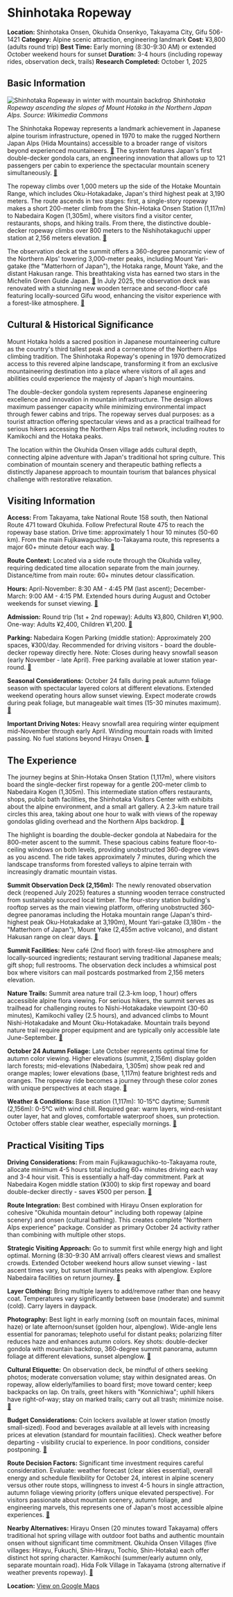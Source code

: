 # Shinhotaka Ropeway

**Location:** Shinhotaka Onsen, Okuhida Onsenkyo, Takayama City, Gifu 506-1421
**Category:** Alpine scenic attraction, engineering landmark
**Cost:** ¥3,800 (adults round trip)
**Best Time:** Early morning (8:30-9:30 AM) or extended October weekend hours for sunset
**Duration:** 3-4 hours (including ropeway rides, observation deck, trails)
**Research Completed:** October 1, 2025

## Basic Information

![Shinhotaka Ropeway in winter with mountain backdrop](https://upload.wikimedia.org/wikipedia/commons/c/c2/Shinhotaka_ropeway01s3200.jpg)
*Shinhotaka Ropeway ascending the slopes of Mount Hotaka in the Northern Japan Alps. Source: Wikimedia Commons*

The Shinhotaka Ropeway represents a landmark achievement in Japanese alpine tourism infrastructure, opened in 1970 to make the rugged Northern Japan Alps (Hida Mountains) accessible to a broader range of visitors beyond experienced mountaineers. [🔗](https://en.wikipedia.org/wiki/Shinhotaka_Ropeway) The system features Japan's first double-decker gondola cars, an engineering innovation that allows up to 121 passengers per cabin to experience the spectacular mountain scenery simultaneously. [🔗](https://www.japan-guide.com/e/e5943.html)

The ropeway climbs over 1,000 meters up the side of the Hotake Mountain Range, which includes Oku-Hotakadake, Japan's third highest peak at 3,190 meters. The route ascends in two stages: first, a single-story ropeway makes a short 200-meter climb from the Shin-Hotaka Onsen Station (1,117m) to Nabedaira Kogen (1,305m), where visitors find a visitor center, restaurants, shops, and hiking trails. From there, the distinctive double-decker ropeway climbs over 800 meters to the Nishihotakaguchi upper station at 2,156 meters elevation. [🔗](https://livejapan.com/en/in-tokyo/in-pref-other/in-pref-gifu/article-a0004591/)

The observation deck at the summit offers a 360-degree panoramic view of the Northern Alps' towering 3,000-meter peaks, including Mount Yari-gatake (the "Matterhorn of Japan"), the Hotaka range, Mount Yake, and the distant Hakusan range. This breathtaking vista has earned two stars in the Michelin Green Guide Japan. [🔗](https://visitgifu.com/see-do/shinhotaka-ropeway/) In July 2025, the observation deck was renovated with a stunning new wooden terrace and second-floor café featuring locally-sourced Gifu wood, enhancing the visitor experience with a forest-like atmosphere. [🔗](https://shinhotaka-ropeway.jp/en/)

## Cultural & Historical Significance

Mount Hotaka holds a sacred position in Japanese mountaineering culture as the country's third tallest peak and a cornerstone of the Northern Alps climbing tradition. The Shinhotaka Ropeway's opening in 1970 democratized access to this revered alpine landscape, transforming it from an exclusive mountaineering destination into a place where visitors of all ages and abilities could experience the majesty of Japan's high mountains.

The double-decker gondola system represents Japanese engineering excellence and innovation in mountain infrastructure. The design allows maximum passenger capacity while minimizing environmental impact through fewer cabins and trips. The ropeway serves dual purposes: as a tourist attraction offering spectacular views and as a practical trailhead for serious hikers accessing the Northern Alps trail network, including routes to Kamikochi and the Hotaka peaks.

The location within the Okuhida Onsen village adds cultural depth, connecting alpine adventure with Japan's traditional hot spring culture. This combination of mountain scenery and therapeutic bathing reflects a distinctly Japanese approach to mountain tourism that balances physical challenge with restorative relaxation.

## Visiting Information

**Access:** From Takayama, take National Route 158 south, then National Route 471 toward Okuhida. Follow Prefectural Route 475 to reach the ropeway base station. Drive time: approximately 1 hour 10 minutes (50-60 km). From the main Fujikawaguchiko-to-Takayama route, this represents a major 60+ minute detour each way. [🔗](https://thejapanalps.com/en/access-shinhotaka/)

**Route Context:** Located via a side route through the Okuhida valley, requiring dedicated time allocation separate from the main journey. Distance/time from main route: 60+ minutes detour classification.

**Hours:** April-November: 8:30 AM - 4:45 PM (last ascent); December-March: 9:00 AM - 4:15 PM. Extended hours during August and October weekends for sunset viewing. [🔗](https://www.japan-guide.com/e/e5943.html)

**Admission:** Round trip (1st + 2nd ropeway): Adults ¥3,800, Children ¥1,900. One-way: Adults ¥2,400, Children ¥1,200. [🔗](https://www.japan-guide.com/e/e5943.html)

**Parking:** Nabedaira Kogen Parking (middle station): Approximately 200 spaces, ¥300/day. Recommended for driving visitors - board the double-decker ropeway directly here. Note: Closes during heavy snowfall season (early November - late April). Free parking available at lower station year-round. [🔗](https://shinhotaka-ropeway.jp/en/faq/)

**Seasonal Considerations:** October 24 falls during peak autumn foliage season with spectacular layered colors at different elevations. Extended weekend operating hours allow sunset viewing. Expect moderate crowds during peak foliage, but manageable wait times (15-30 minutes maximum). [🔗](https://www.japan-guide.com/e/e5943.html)

**Important Driving Notes:** Heavy snowfall area requiring winter equipment mid-November through early April. Winding mountain roads with limited passing. No fuel stations beyond Hirayu Onsen. [🔗](https://centrip-japan.com/article/1659.html)

## The Experience

The journey begins at Shin-Hotaka Onsen Station (1,117m), where visitors board the single-decker first ropeway for a gentle 200-meter climb to Nabedaira Kogen (1,305m). This intermediate station offers restaurants, shops, public bath facilities, the Shinhotaka Visitors Center with exhibits about the alpine environment, and a small art gallery. A 2.3-km nature trail circles this area, taking about one hour to walk with views of the ropeway gondolas gliding overhead and the Northern Alps backdrop. [🔗](https://www.japan-guide.com/e/e5943.html)

The highlight is boarding the double-decker gondola at Nabedaira for the 800-meter ascent to the summit. These spacious cabins feature floor-to-ceiling windows on both levels, providing unobstructed 360-degree views as you ascend. The ride takes approximately 7 minutes, during which the landscape transforms from forested valleys to alpine terrain with increasingly dramatic mountain vistas.

**Summit Observation Deck (2,156m):** The newly renovated observation deck (reopened July 2025) features a stunning wooden terrace constructed from sustainably sourced local timber. The four-story station building's rooftop serves as the main viewing platform, offering unobstructed 360-degree panoramas including the Hotaka mountain range (Japan's third-highest peak Oku-Hotakadake at 3,190m), Mount Yari-gatake (3,180m - the "Matterhorn of Japan"), Mount Yake (2,455m active volcano), and distant Hakusan range on clear days. [🔗](https://shinhotaka-ropeway.jp/en/)

**Summit Facilities:** New café (2nd floor) with forest-like atmosphere and locally-sourced ingredients; restaurant serving traditional Japanese meals; gift shop; full restrooms. The observation deck includes a whimsical post box where visitors can mail postcards postmarked from 2,156 meters elevation.

**Nature Trails:** Summit area nature trail (2.3-km loop, 1 hour) offers accessible alpine flora viewing. For serious hikers, the summit serves as trailhead for challenging routes to Nishi-Hotakadake viewpoint (30-60 minutes), Kamikochi valley (2.5 hours), and advanced climbs to Mount Nishi-Hotakadake and Mount Oku-Hotakadake. Mountain trails beyond nature trail require proper equipment and are typically only accessible late June-September. [🔗](https://www.japan-guide.com/e/e5943.html)

**October 24 Autumn Foliage:** Late October represents optimal time for autumn color viewing. Higher elevations (summit, 2,156m) display golden larch forests; mid-elevations (Nabedaira, 1,305m) show peak red and orange maples; lower elevations (base, 1,117m) feature brightest reds and oranges. The ropeway ride becomes a journey through these color zones with unique perspectives at each stage. [🔗](https://visitgifu.com/specials-of-gifu/autumn-leaves-fall-foliage-in-japan/)

**Weather & Conditions:** Base station (1,117m): 10-15°C daytime; Summit (2,156m): 0-5°C with wind chill. Required gear: warm layers, wind-resistant outer layer, hat and gloves, comfortable waterproof shoes, sun protection. October offers stable clear weather, especially mornings. [🔗](https://www.tripadvisor.com/Attraction_Review-g298113-d1407432-Reviews-Shin_Hotaka_Ropeway-Takayama_Gifu_Prefecture_Tokai_Chubu.html)

## Practical Visiting Tips

**Driving Considerations:** From main Fujikawaguchiko-to-Takayama route, allocate minimum 4-5 hours total including 60+ minutes driving each way and 3-4 hour visit. This is essentially a half-day commitment. Park at Nabedaira Kogen middle station (¥300) to skip first ropeway and board double-decker directly - saves ¥500 per person. [🔗](https://shinhotaka-ropeway.jp/en/faq/)

**Route Integration:** Best combined with Hirayu Onsen exploration for cohesive "Okuhida mountain detour" including both ropeway (alpine scenery) and onsen (cultural bathing). This creates complete "Northern Alps experience" package. Consider as primary October 24 activity rather than combining with multiple other stops.

**Strategic Visiting Approach:** Go to summit first while energy high and light optimal. Morning (8:30-9:30 AM arrival) offers clearest views and smallest crowds. Extended October weekend hours allow sunset viewing - last ascent times vary, but sunset illuminates peaks with alpenglow. Explore Nabedaira facilities on return journey. [🔗](https://www.tripadvisor.com/Attraction_Review-g298113-d1407432-Reviews-Shin_Hotaka_Ropeway-Takayama_Gifu_Prefecture_Tokai_Chubu.html)

**Layer Clothing:** Bring multiple layers to add/remove rather than one heavy coat. Temperatures vary significantly between base (moderate) and summit (cold). Carry layers in daypack.

**Photography:** Best light in early morning (soft on mountain faces, minimal haze) or late afternoon/sunset (golden hour, alpenglow). Wide-angle lens essential for panoramas; telephoto useful for distant peaks; polarizing filter reduces haze and enhances autumn colors. Key shots: double-decker gondola with mountain backdrop, 360-degree summit panorama, autumn foliage at different elevations, sunset alpenglow. [🔗](https://serenaslenses.net/how-to-visit-shinhotaka-ropeway/)

**Cultural Etiquette:** On observation deck, be mindful of others seeking photos; moderate conversation volume; stay within designated areas. On ropeway, allow elderly/families to board first; move toward center; keep backpacks on lap. On trails, greet hikers with "Konnichiwa"; uphill hikers have right-of-way; stay on marked trails; carry out all trash; minimize noise. [🔗](https://gemini.google.com)

**Budget Considerations:** Coin lockers available at lower station (mostly small-sized). Food and beverages available at all levels with increasing prices at elevation (standard for mountain facilities). Check weather before departing - visibility crucial to experience. In poor conditions, consider postponing. [🔗](https://www.tripadvisor.com/Attraction_Review-g298113-d1407432-Reviews-Shin_Hotaka_Ropeway-Takayama_Gifu_Prefecture_Tokai_Chubu.html)

**Route Decision Factors:** Significant time investment requires careful consideration. Evaluate: weather forecast (clear skies essential), overall energy and schedule flexibility for October 24, interest in alpine scenery versus other route stops, willingness to invest 4-5 hours in single attraction, autumn foliage viewing priority (offers unique elevated perspective). For visitors passionate about mountain scenery, autumn foliage, and engineering marvels, this represents one of Japan's most accessible alpine experiences. [🔗](https://shinhotaka-ropeway.jp/en/)

**Nearby Alternatives:** Hirayu Onsen (20 minutes toward Takayama) offers traditional hot spring village with outdoor foot baths and authentic mountain onsen without significant time commitment. Okuhida Onsen Villages (five villages: Hirayu, Fukuchi, Shin-Hirayu, Tochio, Shin-Hotaka) each offer distinct hot spring character. Kamikochi (summer/early autumn only, separate mountain road). Hida Folk Village in Takayama (strong alternative if weather prevents ropeway). [🔗](https://www.okuhida.or.jp/en/)

**Location:** [View on Google Maps](https://maps.google.com/maps?q=36.28278,138.58036)
